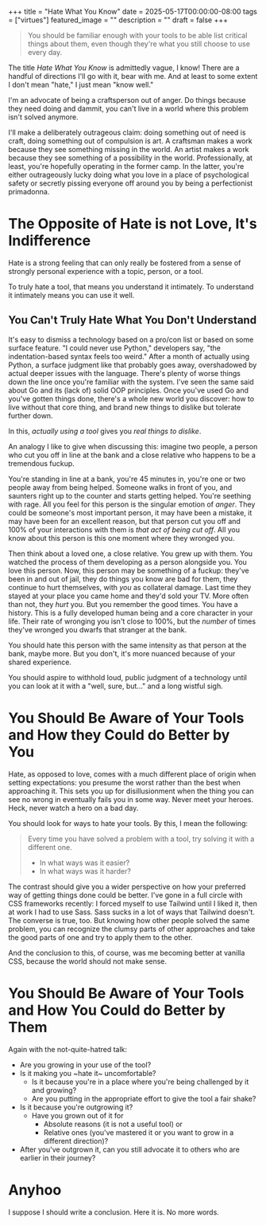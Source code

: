 +++
title =  "Hate What You Know"
date = 2025-05-17T00:00:00-08:00
tags = ["virtues"]
featured_image = ""
description = ""
draft = false
+++

> You should be familiar enough with your tools to be able list critical things about them, even though they're what you still choose to use every day.

The title _Hate What You Know_ is admittedly vague, I know! There are a handful of directions I'll go with it, bear with me. And at least to some extent I don't mean "hate," I just mean "know well."

I'm an advocate of being a craftsperson out of anger. Do things because they need doing and dammit, you can't live in a world where this problem isn't solved anymore.

I'll make a deliberately outrageous claim: doing something out of need is craft, doing something out of compulsion is art. A craftsman makes a work because they see something missing in the world. An artist makes a work because they see something of a possibility in the world. Professionally, at least, you're hopefully operating in the former camp. In the latter, you're either outrageously lucky doing what you love in a place of psychological safety or secretly pissing everyone off around you by being a perfectionist primadonna.

# The Opposite of Hate is not Love, It's Indifference

Hate is a strong feeling that can only really be fostered from a sense of strongly personal experience with a topic, person, or a tool.

To truly hate a tool, that means you understand it intimately. To understand it intimately means you can use it well.

## You Can't Truly Hate What You Don't Understand

It's easy to dismiss a technology based on a pro/con list or based on some surface feature. "I could never use Python," developers say, "the indentation-based syntax feels too weird." After a month of actually using Python, a surface judgment like that probably goes away, overshadowed by actual deeper issues with the language. There's plenty of worse things down the line once you're familiar with the system. I've seen the same said about Go and its (lack of) solid OOP principles. Once you've used Go and you've gotten things done, there's a whole new world you discover: how to live without that core thing, and brand new things to dislike but tolerate further down.

In this, _actually using a tool_ gives you _real things to dislike_.

An analogy I like to give when discussing this: imagine two people, a person who cut you off in line at the bank and a close relative who happens to be a tremendous fuckup.

You're standing in line at a bank, you're 45 minutes in, you're one or two people away from being helped. Someone walks in front of you, and saunters right up to the counter and starts getting helped. You're seething with rage. All you feel for this person is the singular emotion of _anger_. They could be someone's most important person, it may have been a mistake, it may have been for an excellent reason, but that person cut you off and 100% of your interactions with them is _that act of being cut off_. All you know about this person is this one moment where they wronged you.

Then think about a loved one, a close relative. You grew up with them. You watched the process of them developing as a person alongside you. You love this person. Now, this person may be something of a fuckup: they've been in and out of jail, they do things you know are bad for them, they continue to hurt themselves, with _you_ as collateral damage. Last time they stayed at your place you came home and they'd sold your TV. More often than not, they _hurt_ you. But you remember the good times. You have a history. This is a fully developed human being and a core character in your life. Their rate of wronging you isn't close to 100%, but the _number_ of times they've wronged you dwarfs that stranger at the bank.

You should hate this person with the same intensity as that person at the bank, maybe more. But you don't, it's more nuanced because of your shared experience.

You should aspire to withhold loud, public judgment of a technology until you can look at it with a "well, sure, but..." and a long wistful sigh.

# You Should Be Aware of Your Tools and How they Could do Better by You

Hate, as opposed to love, comes with a much different place of origin when setting expectations: you presume the worst rather than the best when approaching it. This sets you up for disillusionment when the thing you can see no wrong in eventually fails you in some way. Never meet your heroes. Heck, never watch a hero on a bad day.

You should look for ways to hate your tools. By this, I mean the following:

> Every time you have solved a problem with a tool, try solving it with a different one.
>
> - In what ways was it easier?
> - In what ways was it harder?

The contrast should give you a wider perspective on how your preferred way of getting things done could be better. I've gone in a full circle with CSS frameworks recently: I forced myself to use Tailwind until I liked it, then at work I had to use Sass. Sass sucks in a lot of ways that Tailwind doesn't. The converse is true, too. But knowing how other people solved the same problem, you can recognize the clumsy parts of other approaches and take the good parts of one and try to apply them to the other.

And the conclusion to this, of course, was me becoming better at vanilla CSS, because the world should not make sense.

# You Should Be Aware of Your Tools and How You Could do Better by Them

Again with the not-quite-hatred talk:

- Are you growing in your use of the tool?
- Is it making you ~hate it~ uncomfortable?
  - Is it because you're in a place where you're being challenged by it and growing?
  - Are you putting in the appropriate effort to give the tool a fair shake?
- Is it because you're outgrowing it?
  - Have you grown out of it for
    - Absolute reasons (it is not a useful tool) or
    - Relative ones (you've mastered it or you want to grow in a different direction)?
- After you've outgrown it, can you still advocate it to others who are earlier in their journey?

# Anyhoo

I suppose I should write a conclusion. Here it is. No more words.
